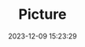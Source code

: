 ---
weight: 1
images:
- /images/edited/124.jpeg
title: Picture
date: 2023-12-09 15:23:29
tags: [luminar neo,work]
---